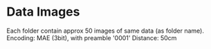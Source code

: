 # Data Images

Each folder contain approx 50 images of same data (as folder name).
Encoding: MAE (3bit), with preamble '0001'
Distance: 50cm
